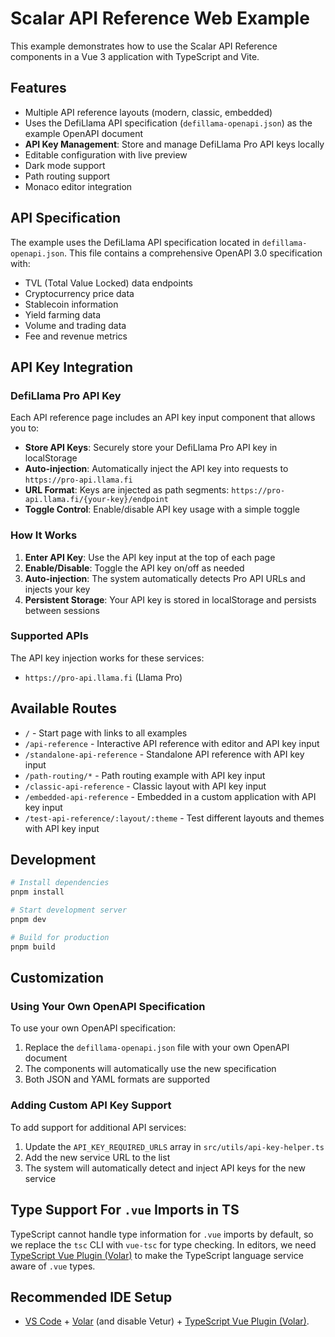 # Scalar API Reference Web Example

This example demonstrates how to use the Scalar API Reference components in a Vue 3 application with TypeScript and Vite.

## Features

- Multiple API reference layouts (modern, classic, embedded)
- Uses the DefiLlama API specification (`defillama-openapi.json`) as the example OpenAPI document
- **API Key Management**: Store and manage DefiLlama Pro API keys locally
- Editable configuration with live preview
- Dark mode support
- Path routing support
- Monaco editor integration

## API Specification

The example uses the DefiLlama API specification located in `defillama-openapi.json`. This file contains a comprehensive OpenAPI 3.0 specification with:

- TVL (Total Value Locked) data endpoints
- Cryptocurrency price data
- Stablecoin information
- Yield farming data
- Volume and trading data
- Fee and revenue metrics

## API Key Integration

### DefiLlama Pro API Key

Each API reference page includes an API key input component that allows you to:

- **Store API Keys**: Securely store your DefiLlama Pro API key in localStorage
- **Auto-injection**: Automatically inject the API key into requests to `https://pro-api.llama.fi`
- **URL Format**: Keys are injected as path segments: `https://pro-api.llama.fi/{your-key}/endpoint`
- **Toggle Control**: Enable/disable API key usage with a simple toggle

### How It Works

1. **Enter API Key**: Use the API key input at the top of each page
2. **Enable/Disable**: Toggle the API key on/off as needed
3. **Auto-injection**: The system automatically detects Pro API URLs and injects your key
4. **Persistent Storage**: Your API key is stored in localStorage and persists between sessions

### Supported APIs

The API key injection works for these services:
- `https://pro-api.llama.fi` (Llama Pro)

## Available Routes

- `/` - Start page with links to all examples
- `/api-reference` - Interactive API reference with editor and API key input
- `/standalone-api-reference` - Standalone API reference with API key input
- `/path-routing/*` - Path routing example with API key input
- `/classic-api-reference` - Classic layout with API key input
- `/embedded-api-reference` - Embedded in a custom application with API key input
- `/test-api-reference/:layout/:theme` - Test different layouts and themes with API key input

## Development

```bash
# Install dependencies
pnpm install

# Start development server
pnpm dev

# Build for production
pnpm build
```

## Customization

### Using Your Own OpenAPI Specification

To use your own OpenAPI specification:

1. Replace the `defillama-openapi.json` file with your own OpenAPI document
2. The components will automatically use the new specification
3. Both JSON and YAML formats are supported

### Adding Custom API Key Support

To add support for additional API services:

1. Update the `API_KEY_REQUIRED_URLS` array in `src/utils/api-key-helper.ts`
2. Add the new service URL to the list
3. The system will automatically detect and inject API keys for the new service

## Type Support For `.vue` Imports in TS

TypeScript cannot handle type information for `.vue` imports by default, so we replace the `tsc` CLI with `vue-tsc` for type checking. In editors, we need [TypeScript Vue Plugin (Volar)](https://marketplace.visualstudio.com/items?itemName=Vue.vscode-typescript-vue-plugin) to make the TypeScript language service aware of `.vue` types.

## Recommended IDE Setup

- [VS Code](https://code.visualstudio.com/) + [Volar](https://marketplace.visualstudio.com/items?itemName=Vue.volar) (and disable Vetur) + [TypeScript Vue Plugin (Volar)](https://marketplace.visualstudio.com/items?itemName=Vue.vscode-typescript-vue-plugin).
